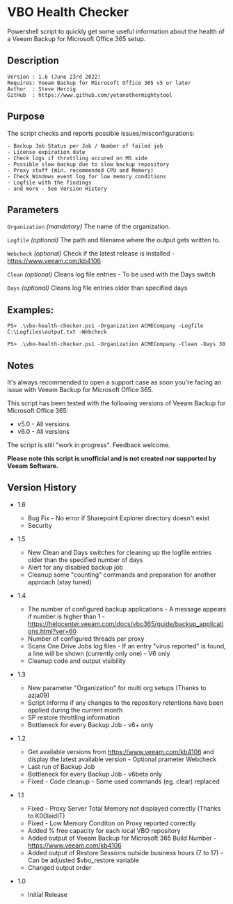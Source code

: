 # VBO Health Checker
Powershell script to quickly get some useful information about the health of a Veeam Backup for Microsoft Office 365 setup.

## Description
~~~~
Version : 1.6 (June 23rd 2022)
Requires: Veeam Backup for Microsoft Office 365 v5 or later
Author  : Steve Herzig
GitHub  : https://www.github.com/yetanothermightytool
~~~~

## Purpose

The script checks and reports possible issues/misconfigurations:

    - Backup Job Status per Job / Number of failed job
    - License expiration date
    - Check logs if throttling occured on MS side
    - Possible slow backup due to slow backup repository
    - Proxy stuff (min. recommended CPU and Memory)
    - Check Windows event log for low memory conditions    
    - Logfile with the findings
    - and more - See Version History

## Parameters
  
  `Organization`
_(mandatory)_ The name of the organization.
  
  `Logfile`
_(optional)_ The path and filename where the output gets written to.

 `Webcheck`
_(optional)_ Check if the latest release is installed - https://www.veeam.com/kb4106

`Clean`
_(optional)_ Cleans log file entries  - To be used with the Days switch

`Days`
_(optional)_ Cleans log file entries older than specified days

  
## Examples: 
`PS> .\vbo-health-checker.ps1 -Organization ACMECompany -Logfile C:\Logfiles\output.txt -Webcheck`

`PS> .\vbo-health-checker.ps1 -Organization ACMECompany -Clean -Days 30`
  
## Notes

It's always recommended to open a support case as soon you're facing an issue with Veeam Backup for Microsoft Office 365. 

This script has been tested with the following versions of Veeam Backup for Microsoft Office 365:
- v5.0 - All versions
- v6.0 - All versions

The script is still "work in progress". Feedback welcome.

**Please note this script is unofficial and is not created nor supported by Veeam Software.**

## Version History

* 1.6
    * Bug Fix - No error if Sharepoint Explorer directory doesn't exist
    * Security


* 1.5
    * New Clean and Days switches for cleaning up the logfile entries older than the specified number of days
    * Alert for any disabled backup job
    * Cleanup some "counting" commands and preparation for another approach (stay tuned)

* 1.4 
    * The number of configured backup applications  - A message appears if number is higher than 1 - 
      https://helpcenter.veeam.com/docs/vbo365/guide/backup_applications.html?ver=60
    * Number of configured threads per proxy
    * Scans One Drive Jobs log files - If an entry "virus reported" is found, a line will be shown (currently only one) - V6 only
    * Cleanup code and output visibility
    
* 1.3 
    * New parameter "Organization" for multi org setups (Thanks to azja09)
    * Script informs if any changes to the repository retentions have been applied during the current month
    * SP restore throttling information
    * Bottleneck for every Backup Job - v6+ only

* 1.2
    * Get available versions from https://www.veeam.com/kb4106 and display the latest available version - Optional prameter Webcheck
    * Last run of Backup Job
    * Bottleneck for every Backup Job - v6beta only
    * Fixed - Code cleanup - Some used commands (eg. clear) replaced

* 1.1
    * Fixed - Proxy Server Total Memory not displayed correctly (Thanks to K00laidIT)
    * Fixed - Low Memory Conditon on Proxy reported correctly
    * Added % free capacity for each local VBO repository 
    * Added output of Veeam Backup for Microsoft 365 Build Number - https://www.veeam.com/kb4106
    * Added output of Restore Sessions outside business hours (7 to 17) - Can be adjusted $vbo_restore variable  
    * Changed output order
* 1.0
    * Initial Release

